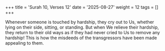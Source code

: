 +++
title = 'Surah 10, Verses 12'
date = '2025-08-27'
weight = 12
tags = []
+++

Whenever someone is touched by hardship, they cry out to Us, whether lying on their side, sitting, or standing. But when We relieve their hardship, they return to their old ways as if they had never cried to Us to remove any hardship! This is how the misdeeds of the transgressors have been made appealing to them.